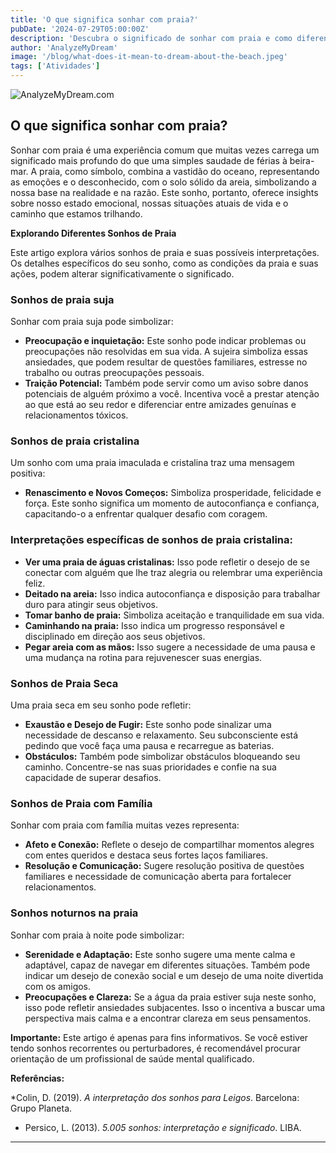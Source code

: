 ```yaml
---
title: 'O que significa sonhar com praia?'
pubDate: '2024-07-29T05:00:00Z'
description: 'Descubra o significado de sonhar com praia e como diferentes aspectos do sonho, como a limpeza da água ou a presença da família, podem influenciar sua interpretação.'
author: 'AnalyzeMyDream'
image: '/blog/what-does-it-mean-to-dream-about-the-beach.jpeg'
tags: ['Atividades']
---
```


![AnalyzeMyDream.com](/blog/what-does-it-mean-to-dream-about-the-beach.jpeg)

## O que significa sonhar com praia?

Sonhar com praia é uma experiência comum que muitas vezes carrega um significado mais profundo do que uma simples saudade de férias à beira-mar. A praia, como símbolo, combina a vastidão do oceano, representando as emoções e o desconhecido, com o solo sólido da areia, simbolizando a nossa base na realidade e na razão. Este sonho, portanto, oferece insights sobre nosso estado emocional, nossas situações atuais de vida e o caminho que estamos trilhando.

**Explorando Diferentes Sonhos de Praia**

Este artigo explora vários sonhos de praia e suas possíveis interpretações. Os detalhes específicos do seu sonho, como as condições da praia e suas ações, podem alterar significativamente o significado.

### Sonhos de praia suja

Sonhar com praia suja pode simbolizar:

- **Preocupação e inquietação:** Este sonho pode indicar problemas ou preocupações não resolvidas em sua vida. A sujeira simboliza essas ansiedades, que podem resultar de questões familiares, estresse no trabalho ou outras preocupações pessoais.
- **Traição Potencial:** Também pode servir como um aviso sobre danos potenciais de alguém próximo a você. Incentiva você a prestar atenção ao que está ao seu redor e diferenciar entre amizades genuínas e relacionamentos tóxicos.

### Sonhos de praia cristalina

Um sonho com uma praia imaculada e cristalina traz uma mensagem positiva:

- **Renascimento e Novos Começos:** Simboliza prosperidade, felicidade e força. Este sonho significa um momento de autoconfiança e confiança, capacitando-o a enfrentar qualquer desafio com coragem.

### Interpretações específicas de sonhos de praia cristalina:

- **Ver uma praia de águas cristalinas:** Isso pode refletir o desejo de se conectar com alguém que lhe traz alegria ou relembrar uma experiência feliz.
- **Deitado na areia:** Isso indica autoconfiança e disposição para trabalhar duro para atingir seus objetivos.
- **Tomar banho de praia:** Simboliza aceitação e tranquilidade em sua vida.
- **Caminhando na praia:** Isso indica um progresso responsável e disciplinado em direção aos seus objetivos.
- **Pegar areia com as mãos:** Isso sugere a necessidade de uma pausa e uma mudança na rotina para rejuvenescer suas energias.

### Sonhos de Praia Seca

Uma praia seca em seu sonho pode refletir:

- **Exaustão e Desejo de Fugir:** Este sonho pode sinalizar uma necessidade de descanso e relaxamento.  Seu subconsciente está pedindo que você faça uma pausa e recarregue as baterias.
- **Obstáculos:** Também pode simbolizar obstáculos bloqueando seu caminho.  Concentre-se nas suas prioridades e confie na sua capacidade de superar desafios.

### Sonhos de Praia com Família

Sonhar com praia com família muitas vezes representa:

- **Afeto e Conexão:** Reflete o desejo de compartilhar momentos alegres com entes queridos e destaca seus fortes laços familiares.
- **Resolução e Comunicação:** Sugere resolução positiva de questões familiares e necessidade de comunicação aberta para fortalecer relacionamentos.

### Sonhos noturnos na praia

Sonhar com praia à noite pode simbolizar:

- **Serenidade e Adaptação:** Este sonho sugere uma mente calma e adaptável, capaz de navegar em diferentes situações. Também pode indicar um desejo de conexão social e um desejo de uma noite divertida com os amigos.
- **Preocupações e Clareza:** Se a água da praia estiver suja neste sonho, isso pode refletir ansiedades subjacentes. Isso o incentiva a buscar uma perspectiva mais calma e a encontrar clareza em seus pensamentos.

**Importante:** Este artigo é apenas para fins informativos.  Se você estiver tendo sonhos recorrentes ou perturbadores, é recomendável procurar orientação de um profissional de saúde mental qualificado. 

**Referências:**

*Colin, D. (2019). *A interpretação dos sonhos para Leigos*. Barcelona: Grupo Planeta.  
* Persico, L. (2013). *5.005 sonhos: interpretação e significado*. LIBA.

---